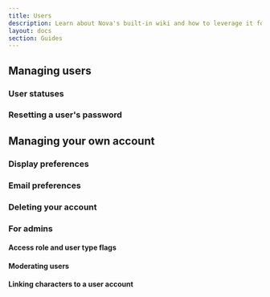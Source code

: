 ```yaml
---
title: Users
description: Learn about Nova's built-in wiki and how to leverage it for your game.
layout: docs
section: Guides
---
```


## Managing users

### User statuses

### Resetting a user's password

## Managing your own account

### Display preferences

### Email preferences

### Deleting your account

### For admins

#### Access role and user type flags

#### Moderating users

#### Linking characters to a user account
